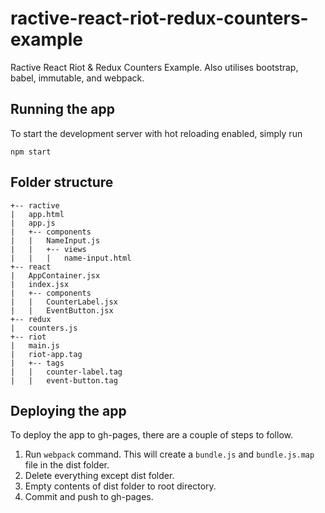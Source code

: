 # ractive-react-riot-redux-counters-example

Ractive React Riot & Redux Counters Example. Also utilises bootstrap, babel, immutable, and webpack.

## Running the app

To start the development server with hot reloading enabled, simply run

```
npm start
```

## Folder structure

	+-- ractive
	|	app.html
	|	app.js
	|	+-- components
	|	|	NameInput.js
	|	|	+-- views
	|	|	|	name-input.html
	+-- react
	|	AppContainer.jsx
	|	index.jsx
	|	+-- components
	|	|	CounterLabel.jsx
	|	|	EventButton.jsx
	+-- redux
	|	counters.js
	+-- riot
	|	main.js
	|	riot-app.tag
	|	+-- tags
	|	|	counter-label.tag
	|	|	event-button.tag

## Deploying the app

To deploy the app to gh-pages, there are a couple of steps to follow.

1. Run `webpack` command. This will create a `bundle.js` and `bundle.js.map` file in the dist folder.
2. Delete everything except dist folder.
3. Empty contents of dist folder to root directory.
4. Commit and push to gh-pages.

